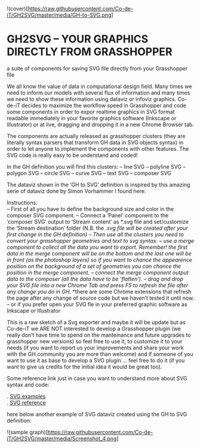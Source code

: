 !(cover)[https://raw.githubusercontent.com/Co-de-iT/GH2SVG/master/media/GH-to-SVG.png]
# GH2SVG  – YOUR GRAPHICS DIRECTLY FROM GRASSHOPPER
a suite of components for saving SVG file directly from your Grasshopper file
  
We all know the value of data in computational design field. Many times we need to inform our models with several flux of information and many times we need to show these information using dataviz or infoviz graphics. Co-de-iT decides to maximize the workflow speed in Grasshopper and code some components in order to expor realtime graphics in SVG format readable immediately in your favorite graphics software (Inkscape or Illustrator) or at live, dragging and dropping it in a new Chrome Browser tab.
  
  
The components are actually released as grasshopper clusters (they are literally syntax parsers that transform GH data in SVG objects syntax) in order to let anyone to implement the components with other features. The SVG code is really easy to be understand and coded!
  
In the GH definition you will find this clusters:
– line SVG
– polyline SVG
– polygon SVG
– circle SVG
– curve SVG
– text SVG
– composer SVG
  
The dataviz shown in the ‘GH to SVG’ definition is inspired by this amazing serie of dataviz done by Simon Vorhammer I found here.
  
Instructions:  
– First of all you have to define the background size and color in the composer SVG component.
– Connect a ‘Panel’ component to the ‘composer SVG’ output to ‘Stream content’ as *.svg file and set/customize the ‘Stream destination’ folder
     (N.B. the *.svg file will be created after your first change in the GH definition)
– Then use all the clusters you need to convert your grasshopper geometries and text to svg syntax.
– use a merge component to collect all the data you want to export. Remember! the first data in the merge component will be on the bottom and the last one will be in front (as the photoshop layers) so if you want to chance the appearence position on the background of a set of geometries you can chance the position in the merge component.
– connect the merge component output data to the composer (all the data have to be ‘flatten’).
– drag and drop your SVG file into a new Chrome Tab and press F5 to refresh the file after any change you do in GH*.
     *there are some Chrome extensions that refresh the page after any change of source code but we haven’t tested it until now.
– or if you prefer open your SVG fle in your preferred graphic software as Inkscape or Illustrator
  
This is a raw sketch of a Svg exporter and maybe it will be update but as Co-de-iT we ARE NOT interested to develop a Grasshopper plugin (we really don’t have time to spend on the manteinance and future upgrades to grasshopper new versions) so feel free to use it, to customize it to your needs (if you want to report us your improvements and share your work with the GH community you are more than welcome) and if someone of you want to use it as base to develop a SVG plugin … feel free to do it (if you want to give us credits for the initial idea it would be great too).
  
Some reference link just in case you want to understand more about SVG syntax and code:
  
. [SVG examples](http://www.w3schools.com/svg/svg_examples.asp)  
. [SVG reference](http://www.w3schools.com/svg/svg_reference.asp)  
  
  
here below another example of SVG dataviz created using the GH to SVG definition:
  
!(sample graph)[https://raw.githubusercontent.com/Co-de-iT/GH2SVG/master/media/Screenshot_4.png]
